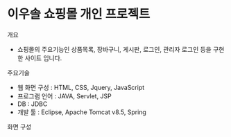 # 이우솔 쇼핑몰 개인 프로젝트

개요
 - 쇼핑몰의 주요기능인 상품목록, 장바구니, 게시판, 로그인, 관리자 로그인 등을 구현한 사이트 입니다.

주요기술
 - 웹 화면 구성 : HTML, CSS, Jquery, JavaScript
 - 프로그램 언어 : JAVA, Servlet, JSP
 - DB : JDBC
 - 개발 툴 : Eclipse, Apache Tomcat v8.5, Spring
 
 
 화면 구성
 
